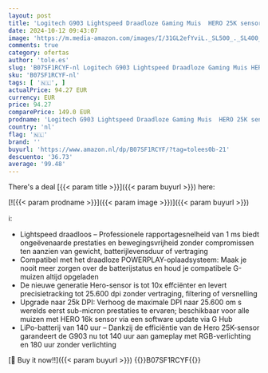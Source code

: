 ```yaml
---
layout: post
title: 'Logitech G903 Lightspeed Draadloze Gaming Muis  HERO 25K sensor  25.600DPI  RGB  lichtgewicht  Programmeerbare Knoppen  batterijduur 140 uur  oplaadbaar  links- en rechtshandig  PC/Mac - Zwart'
date: 2024-10-12 09:43:07
image: 'https://m.media-amazon.com/images/I/31GL2efYviL._SL500_._SL400_.jpg'
comments: true
category: ofertas
author: 'tole.es'
slug: 'B07SF1RCYF-nl Logitech G903 Lightspeed Draadloze Gaming Muis HERO 25K...'
sku: 'B07SF1RCYF-nl'
tags: [ '🇳🇱', ]
actualPrice: 94.27 EUR
currency: EUR
price: 94.27
comparePrice: 149.0 EUR
prodname: 'Logitech G903 Lightspeed Draadloze Gaming Muis  HERO 25K sensor  25.600DPI  RGB  lichtgewicht  Programmeerbare Knoppen  batterijduur 140 uur  oplaadbaar  links- en rechtshandig  PC/Mac - Zwart'
country: 'nl'
flag: '🇳🇱'
brand: ''
buyurl: 'https://www.amazon.nl/dp/B07SF1RCYF/?tag=tolees0b-21'
descuento: '36.73'
average: '99.48'
---
```


There's a deal [{{< param title >}}]({{< param buyurl >}})  here:

[![{{< param prodname >}}]({{< param image >}})]({{< param buyurl >}})

ℹ️:

- Lightspeed draadloos – Professionele rapportagesnelheid van 1 ms biedt ongeëvenaarde prestaties en bewegingsvrijheid zonder compromissen ten aanzien van gewicht, batterijlevensduur of vertraging
- Compatibel met het draadloze POWERPLAY-oplaadsysteem: Maak je nooit meer zorgen over de batterijstatus en houd je compatibele G-muizen altijd opgeladen
- De nieuwe generatie Hero-sensor is tot 10x effciënter en levert precisietracking tot 25.600 dpi zonder vertraging, filtering of versnelling
- Upgrade naar 25k DPI: Verhoog de maximale DPI naar 25.600 om s werelds eerst sub-micron prestaties te ervaren; beschikbaar voor alle muizen met HERO 16k sensor via een software update via G Hub
- LiPo-batterij van 140 uur – Dankzij de efficiëntie van de Hero 25K-sensor garandeert de G903 nu tot 140 uur aan gameplay met RGB-verlichting en 180 uur zonder verlichting

[🛒 Buy it now!!]({{< param buyurl >}})
{{<world>}}B07SF1RCYF{{</world>}}
